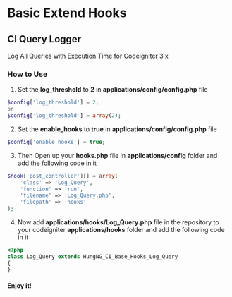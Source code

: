 # Basic Extend Hooks

## CI Query Logger

Log All Queries with Execution Time for Codeigniter 3.x

### How to Use

1) Set the **log_threshold** to **2** in **applications/config/config.php** file

```php
$config['log_threshold'] = 2;
or
$config['log_threshold'] = array(2);
```

2) Set the **enable_hooks** to **true** in **applications/config/config.php** file

```php
$config['enable_hooks'] = true;
```

3) Then Open up your **hooks.php** file in **applications/config** folder and add the following code in it

```php
$hook['post_controller'][] = array(
    'class' => 'Log_Query', 
    'function' => 'run',
    'filename' => 'Log_Query.php',
    'filepath' => 'hooks'
);
```

4) Now add **applications/hooks/Log_Query.php** file in the repository to your codeigniter **applications/hooks** folder and add the following code in it

```php
<?php
class Log_Query extends HungNG_CI_Base_Hooks_Log_Query
{
}
```

#### Enjoy it!
